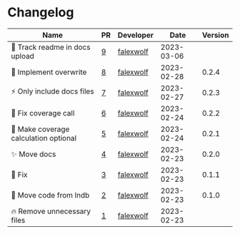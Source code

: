 # Changelog

<!-- prettier-ignore -->
Name | PR | Developer | Date | Version
--- | --- | --- | --- | ---
🍱 Track readme in docs upload | [9](https://github.com/laminlabs/laminci/pull/9) | [falexwolf](https://github.com/falexwolf) | 2023-03-06 |
🐛 Implement overwrite | [8](https://github.com/laminlabs/laminci/pull/8) | [falexwolf](https://github.com/falexwolf) | 2023-02-28 | 0.2.4
:zap: Only include docs files | [7](https://github.com/laminlabs/laminci/pull/7) | [falexwolf](https://github.com/falexwolf) | 2023-02-27 | 0.2.3
🐛 Fix coverage call | [6](https://github.com/laminlabs/laminci/pull/6) | [falexwolf](https://github.com/falexwolf) | 2023-02-24 | 0.2.2
🚸 Make coverage calculation optional | [5](https://github.com/laminlabs/laminci/pull/5) | [falexwolf](https://github.com/falexwolf) | 2023-02-24 | 0.2.1
✨ Move docs | [4](https://github.com/laminlabs/laminci/pull/4) | [falexwolf](https://github.com/falexwolf) | 2023-02-23 | 0.2.0
🐛 Fix | [3](https://github.com/laminlabs/laminci/pull/3) | [falexwolf](https://github.com/falexwolf) | 2023-02-23 | 0.1.1
🚚 Move code from lndb | [2](https://github.com/laminlabs/laminci/pull/2) | [falexwolf](https://github.com/falexwolf) | 2023-02-23 | 0.1.0
🔥 Remove unnecessary files | [1](https://github.com/laminlabs/laminci/pull/1) | [falexwolf](https://github.com/falexwolf) | 2023-02-23 |
